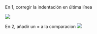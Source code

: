 En 1, corregir la indentación en última línea

![](imágenes/Pasted%20Image%2020241030020947.png)

En 2, añadir un = a la comparacion
![](imágenes/Pasted%20Image%2020241030021049.png)

